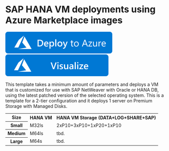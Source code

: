 # SAP HANA VM deployments using Azure Marketplace images

[![Deploy To Azure](https://raw.githubusercontent.com/Azure/azure-quickstart-templates/master/1-CONTRIBUTION-GUIDE/images/deploytoazure.svg?sanitize=true)](https://portal.azure.com/#create/Microsoft.Template/uri/https%3A%2F%2Fraw.githubusercontent.com%2Fmimergel%2Fsap-hana-vm%2Fmain%2Fazuredeploy.json) [![Visualize](https://raw.githubusercontent.com/Azure/azure-quickstart-templates/master/1-CONTRIBUTION-GUIDE/images/visualizebutton.svg?sanitize=true)](http://armviz.io/#/?load=https://portal.azure.com/#create/Microsoft.Template/uri/https%3A%2F%2Fraw.githubusercontent.com%2Fmimergel%2Fsap-hana-vm%2Fmain%2Fazuredeploy.json)

This template takes a minimum amount of parameters and deploys a VM that is customized for use with SAP NetWeaver with Oracle or HANA DB, using the latest patched version of the selected operating system. This is a template for a 2-tier configuration and it deploys 1 server on Premium Storage with Managed Disks.

<table>
	<tr>
		<th>Size</th>
		<th>HANA VM</th>
		<th>HANA VM Storage (DATA+LOG+SHARE+SAP)</th>
	</tr>
	<tr>
		<th>Small</th>
		<td>M32ls</td>
		<td>2xP10+3xP10+1xP20+1xP10</td>
	</tr>
	<tr>
		<th>Medium</th>
		<td>M64ls</td>
		<td> tbd. </td>
	</tr>
	<tr>
		<th>Large</th>
		<td>M64s</td>
		<td> tbd. </td>
	</tr>
</table>